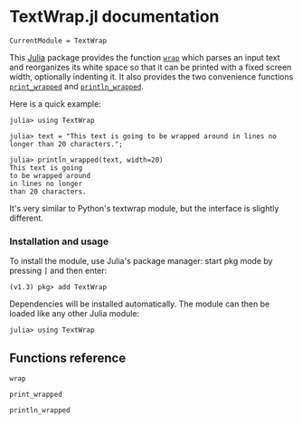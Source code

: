 # TextWrap.jl documentation

```@meta
CurrentModule = TextWrap
```

This [Julia](http://julialang.org) package provides the function [`wrap`](@ref) which parses an input text
and reorganizes its white space so that it can be printed with a fixed screen width, optionally indenting it.
It also provides the two convenience functions [`print_wrapped`](@ref) and [`println_wrapped`](@ref).

Here is a quick example:

```jldoctest
julia> using TextWrap

julia> text = "This text is going to be wrapped around in lines no longer than 20 characters.";

julia> println_wrapped(text, width=20)
This text is going
to be wrapped around
in lines no longer
than 20 characters.
```

It's very similar to Python's textwrap module, but the interface is slightly different.


### Installation and usage

To install the module, use Julia's package manager: start pkg mode by pressing `]` and then enter:

```
(v1.3) pkg> add TextWrap
```

Dependencies will be installed automatically.
The module can then be loaded like any other Julia module:

```
julia> using TextWrap
```

## Functions reference

```@docs
wrap
```

```@docs
print_wrapped
```

```@docs
println_wrapped
```
